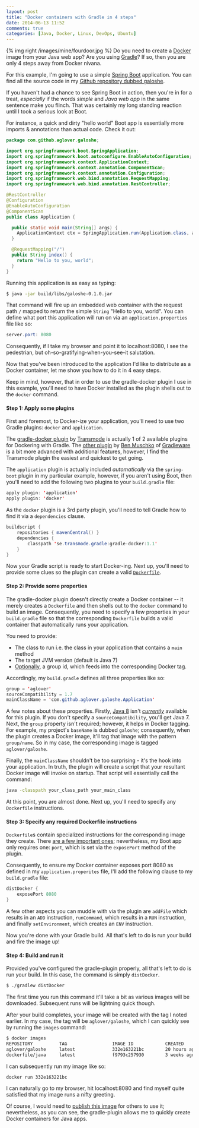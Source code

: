 ```yaml
---
layout: post
title: "Docker containers with Gradle in 4 steps"
date: 2014-06-13 11:52
comments: true
categories: [Java, Docker, Linux, DevOps, Ubuntu]
---
```


{% img right /images/mine/fourdoor.jpg %} Do you need to create a [Docker][0] image from your Java web app? Are you using [Gradle][6]? If so, then you are only 4 steps away from Docker nivana. 

For this example, I'm going to use a simple [Spring Boot][4] application. You can find all the source code in my [Github repository dubbed galoshe][1]. 

If you haven't had a chance to see Spring Boot in action, then you're in for a treat, _especially_ if the words _simple_ and _Java web app_ in the same sentence make you flinch. That was certainly my long standing reaction until I took a serious look at Boot. 

<!-- more --> 

For instance, a quick and dirty "hello world" Boot app is essentially more imports & annotations than actual code. Check it out: 

```java A simple Spring Boot application
package com.github.aglover.galoshe;

import org.springframework.boot.SpringApplication;
import org.springframework.boot.autoconfigure.EnableAutoConfiguration;
import org.springframework.context.ApplicationContext;
import org.springframework.context.annotation.ComponentScan;
import org.springframework.context.annotation.Configuration;
import org.springframework.web.bind.annotation.RequestMapping;
import org.springframework.web.bind.annotation.RestController;

@RestController
@Configuration
@EnableAutoConfiguration
@ComponentScan
public class Application {

  public static void main(String[] args) {
    ApplicationContext ctx = SpringApplication.run(Application.class, args);
  }

  @RequestMapping("/")
  public String index() {
    return "Hello to you, world";
  }
}
```

Running this application is as easy as typing: 

```bash
$ java -jar build/libs/galoshe-0.1.0.jar
```

That command will fire up an embedded web container with the request path `/` mapped to return the simple `String` "Hello to you, world". You can define what port this application will run on via an `application.properties` file like so:

```java application.properties
server.port: 8080
```

Consequently, if I take my browser and point it to localhost:8080, I see the pedestrian, but oh-so-gratifying-when-you-see-it salutation. 

Now that you've been introduced to the application I'd like to distribute as a Docker container, let me show you how to do it in 4 easy steps. 

Keep in mind, however, that in order to use the gradle-docker plugin I use in this example, you'll need to have Docker installed as the plugin shells out to the `docker` command.

#### Step 1: Apply some plugins

First and foremost, to Docker-ize your application, you'll need to use two Gradle plugins: `docker` and `application`. 

The [gradle-docker plugin][2] by [Transmode][9] is actually 1 of 2 available plugins for Dockering with Gradle. The [other plugin][3] by [Ben Muschko][7] of [Gradleware][8] is a bit more advanced with additional features, however, I find the Transmode plugin the easiest and quickest to get going. 

The `application` plugin is actually included _automatically_ via the `spring-boot` plugin in my particular example, however, if you aren't using Boot, then you'll need to add the following two plugins to your `build.gradle` file: 


```java
apply plugin: 'application'
apply plugin: 'docker'
```

As the `docker` plugin is a 3rd party plugin, you'll need to tell Gradle how to find it via a `dependencies` clause. 

```java Specifying the classpath for the docker plugin
buildscript {
    repositories { mavenCentral() }
    dependencies {
        classpath 'se.transmode.gradle:gradle-docker:1.1'
    }
}
```
Now your Gradle script is ready to start Docker-ing. Next up, you'll need to provide some clues so the plugin can create a valid [`Dockerfile`][5].  

#### Step 2: Provide some properties

The gradle-docker plugin doesn't directly create a Docker container -- it merely creates a `Dockerfile` and then shells out to the `docker` command to build an image. Consequently, you need to specify a few properties in your `build.gradle` file so that the corresponding `Dockerfile` builds a valid container that automatically runs your application. 

You need to provide:

 * The class to run i.e. the class in your application that contains a `main` method
 * The target JVM version (default is Java 7)
 * [Optionally][11], a group id, which feeds into the corresponding Docker tag. 

Accordingly, my `build.gradle` defines all three properties like so: 

```java Defining properties for the docker plugin
group = 'aglover'
sourceCompatibility = 1.7
mainClassName = 'com.github.aglover.galoshe.Application'
```

A few notes about these properties. Firstly, [Java 8][11] isn't _[currently][12]_ available for this plugin. If you don't specify a `sourceCompatibility`, you'll get Java 7. Next, the `group` property isn't required; however, it helps in Docker tagging. For example, my project's `baseName` is dubbed `galoshe`; consequently, when the plugin creates a Docker image, it'll tag that image with the pattern `group/name`. So in my case, the corresponding image is tagged `aglover/galoshe`. 

Finally, the `mainClassName` shouldn't be too surprising - it's the hook into your application. In truth, the plugin will create a script that your resultant Docker image will invoke on startup. That script will essentially call the command: 

```bash
java -classpath your_class_path your_main_class
```

At this point, you are almost done. Next up, you'll need to specify any `Dockerfile` instructions.

#### Step 3: Specify any required Dockerfile instructions

`Dockerfile`s contain specialized instructions for the corresponding image they create. There [are a few important ones][5]; nevertheless, my Boot app only requires one: `port`, which is set via the `exposePort` method of the plugin. 

Consequently, to ensure my Docker container exposes port 8080 as defined in my `application.properites` file, I'll add the following clause to my `build.gradle` file: 

```java Specifying port 8080
distDocker {
    exposePort 8080
}
```

A few other aspects you can muddle with via the plugin are `addFile` which results in an `ADD` instruction, `runCommand`, which results in a `RUN` instruction, and finally `setEnvironment`, which creates an `ENV` instruction. 

Now you're done with your Gradle build. All that's left to do is run your build and fire the image up! 


#### Step 4: Build and run it

Provided you've configured the gradle-plugin properly, all that's left to do is run your build. In this case, the command is simply `distDocker`. 

```bash Running my build 
$ ./gradlew distDocker
```

The first time you run this command it'll take a bit as various images will be downloaded. Subsequent runs will be lightning quick though. 

After your build completes, your image will be created with the tag I noted earlier. In my case, the tag will be `aglover/galoshe`, which I can quickly see by running the `images` command:


```bash Listing available local Docker images
$ docker images
REPOSITORY          TAG                 IMAGE ID            CREATED             VIRTUAL SIZE
aglover/galoshe     latest              332e163221bc        20 hours ago        1.042 GB
dockerfile/java     latest              f9793c257930        3 weeks ago         1.026 GB
```

I can subsequently run my image like so:

```bash Running my container
docker run 332e163221bc
```

I can naturally go to my browser, hit localhost:8080 and find myself quite satisfied that my image runs a nifty greeting. 

Of course, I would need to [publish this image][13] for others to use it; nevertheless, as you can see, the gradle-plugin allows me to quickly create Docker containers for Java apps. 

[0]:http://www.docker.com/
[1]:https://github.com/aglover/galoshe
[2]:https://github.com/Transmode/gradle-docker
[3]:https://github.com/bmuschko/gradle-docker-plugin
[4]:http://projects.spring.io/spring-boot/
[5]:http://thediscoblog.com/blog/2014/05/05/dockerfiles-in-a-jiffy/
[6]:http://www.gradle.org/
[7]:https://github.com/bmuschko
[8]:http://www.gradleware.com/
[9]:https://github.com/Transmode
[10]:https://github.com/Transmode/gradle-docker/issues/8
[11]:http://thediscoblog.com/blog/2014/03/25/java-8-s-functional-fomentation/
[12]:https://github.com/Transmode/gradle-docker/pull/9
[13]:https://hub.docker.com/u/aglover/